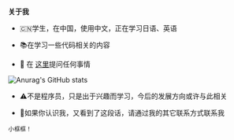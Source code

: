 **关于我**

- 🇨🇳学生，在中国，使用中文，正在学习日语、英语

- 📚在学习一些代码相关的内容

- 💬 在 [这里](https://github.com/Vanadiry/Vanadiry/issues)提问任何事情

![Anurag's GitHub stats](https://github-readme-stats.vercel.app/api?username=Vanadiry&show_icons=true&theme=radical)

- ⚠️不是程序员，只是出于兴趣而学习，今后的发展方向或许与此相关

- 🔮如果你认识我，又看到了这段话，请通过我的其它联系方式联系我


```
小框框！
```
